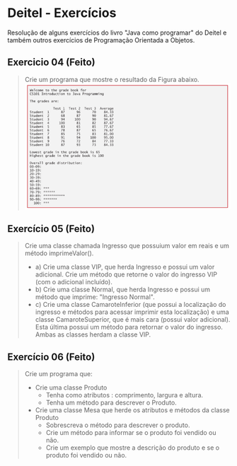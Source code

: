 # Deitel - Exercícios

Resolução de alguns exercícios do livro "Java como programar" do Deitel e também outros exercícios de Programação Orientada a Objetos.

## Exercicio 04 (Feito)
> Crie um programa que mostre o resultado da Figura abaixo.
> ![Imagem do exercício 04!](asset.png "exercício 04")



## Exercício 05 (Feito)
> Crie uma classe chamada Ingresso que possuium valor em reais e um método imprimeValor().
> - a) Crie uma classe VIP, que herda Ingresso e possui um valor adicional. Crie um método que retorne o valor do ingresso VIP (com o   adicional incluído).
> - b) Crie uma classe Normal, que herda Ingresso e possui um método que imprime: "Ingresso Normal".
> - c) Crie uma classe CamaroteInferior (que possui a localização do ingresso e métodos para acessar imprimir esta localização) e uma classe CamaroteSuperior, que é mais cara (possui valor adicional). Esta última possui um método para retornar o valor do ingresso. Ambas as classes herdam a classe VIP.

## Exercício 06 (Feito)
> Crie um programa que: 
> - Crie uma classe Produto
>   - Tenha como atributos : comprimento, largura e altura.
>   - Tenha um método para descrever o Produto.
> - Crie uma classe Mesa que herde os atributos e métodos da classe Produto
>   - Sobrescreva o método para descrever o produto.
>   - Crie um método para informar se o produto foi vendido ou não.
>   - Crie um exemplo que mostre a descrição do produto e se o produto foi vendido ou não.
